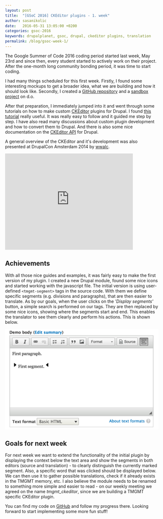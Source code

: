 ```yaml
---
layout: post
title:  "[GSoC 2016] CKEditor plugins - 1. week"
author: sasanikolic
date:   2016-05-31 13:05:00 +0200
categories: gsoc-2016
keywords: drupalplanet, gsoc, drupal, ckeditor plugins, translation
permalink: /blog/gsoc-week-1/
---
```

The Google Summer of Code 2016 coding period started last week, 
May 23rd and since then, every student started to actively work on their project.
After the one-month long community bonding period, it was time to start coding.

I had many things scheduled for this first week. Firstly, I found some interesting 
mockups to get a broader idea, what we are building and how it should look like. 
Secondly, I created a [GitHub repository](https://github.com/sasanikolic90/tmgmt_ckeditor) 
and a [sandbox project](https://www.drupal.org/sandbox/sasanikolic/2737249) on d.o.

After that preparation, I immediately jumped into it and went through some tutorials on how to make custom 
[CKEditor](http://ckeditor.com/) plugins for Drupal. I found [this tutorial](https://medium.com/@CayugaSoft/creation-of-extended-functionality-for-the-basic-ckeditor-in-drupal-8-f9e6990aa48f#.19v3bp7b4) 
really useful. It was really easy to follow and it guided me step by step. I have 
also read many discussions about custom plugin development and how to convert them to Drupal.
And there is also some nice documentation on the [CKEditor API](https://www.drupal.org/developing/api/8/ckeditor) 
for Drupal.

A general overview of the CKEditor and it's development was also presented at DrupalCon Amsterdam 2014 by [wwalc](https://www.drupal.org/u/wwalc).
<iframe width="420" height="315" src="https://www.youtube.com/v/h9KV_VRvIG8" frameborder="0" allowfullscreen></iframe>

## Achievements
With all those nice guides and examples, it was fairly easy to make the first version of my plugin.
I created a new Drupal module, found some nice icons and started working with the javascript file.
The initial version is using user-defined ```<tmgmt-segment>``` tags in the source code. With them we 
define specific segments (e.g. divisions and paragraphs), that are then easier to translate.
As by our goals, when the user clicks on the *'Display segments'* button, a simple search is performed on 
our tags. They are then replaced by some nice icons, showing where the segments start and end. This enables 
the translator to see them clearly and perform his actions.
This is shown below.

![Displaying segments (first version)](/assets/img/posts/first_version_plugin.png)

## Goals for next week
For next week we want to extend the functionality of the initial plugin by displaying 
the context below the text area and show the segments in both editors (source and translation) - to clearly 
distinguish the currently marked segment.
Also, a specific word that was clicked should be displayed below. We can then use it to gather 
possible translations, check if it already exists in the TMGMT memory, etc.
I also believe the module needs to be renamed to something more simple and easier to read - 
on our weekly meeting we agreed on the name *tmgmt_ckeditor*, since we are building a TMGMT 
specific CKEditor plugin.

You can find my code on [GitHub](https://github.com/sasanikolic90/tmgmt_ckeditor) 
and follow my progress there. Looking forward to start implementing some more fun stuff!


